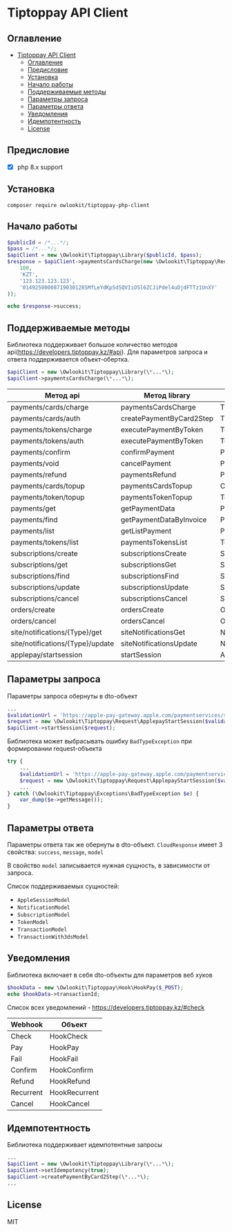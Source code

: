 # Tiptoppay API Client

## Оглавление

- [Tiptoppay API Client](#tiptoppay-api-client)
  - [Оглавление](#оглавление)
  - [Предисловие](#предисловие)
  - [Установка](#установка)
  - [Начало работы](#начало-работы)
  - [Поддерживаемые методы](#поддерживаемые-методы)
  - [Параметры запроса](#параметры-запроса)
  - [Параметры ответа](#параметры-ответа)
  - [Уведомления](#уведомления)
  - [Идемпотентность](#идемпотентность)
  - [License](#license)

## Предисловие

- [x] php 8.x support


## Установка

```
composer require owlookit/tiptoppay-php-client
```

## Начало работы

```php
$publicId = /*...*/;
$pass = /*...*/;
$apiClient = new \Owlookit\Tiptoppay\Library($publicId, $pass);
$response = $apiClient->paymentsCardsCharge(new \Owlookit\Tiptoppay\Request\CardsPayment(
    100,
    'KZT',
    '123.123.123.123',
    '01492500008719030128SMfLeYdKp5dSQVIiO5l6ZCJiPdel4uDjdFTTz1UnXY'
));

echo $response->success;
```

## Поддерживаемые методы

Библиотека поддерживает большое количество методов api(https://developers.tiptoppay.kz/#api). Для параметров запроса и ответа поддерживается объект-обертка.

```php
$apiClient = new \Owlookit\Tiptoppay\Library(\*...*\);
$apiClient->paymentsCardsCharge(\*...*\);
```

| Метод api                        | Метод library               | Объект Request              | Объект Response            |
|----------------------------------|-----------------------------|-----------------------------|----------------------------|
| payments/cards/charge            | paymentsCardsCharge         | TransactionWith3dsResponse  | TransactionWith3dsResponse |
| payments/cards/auth              | createPaymentByCard2Step    | TransactionWith3dsResponse  | TransactionWith3dsResponse |
| payments/tokens/charge           | executePaymentByToken       | TokenPayment                | TransactionResponse        |
| payments/tokens/auth             | executePaymentByToken       | TokenPayment                | TransactionResponse        |
| payments/confirm                 | confirmPayment              | PaymentsConfirm             | CloudResponse              |
| payments/void                    | cancelPayment               | PaymentsVoid                | CloudResponse              |
| payments/refund                  | paymentsRefund              | PaymentsRefund              | TransactionResponse        |
| payments/cards/topup             | paymentsCardsTopup          | CardsTopUp                  | TransactionResponse        |
| payments/token/topup             | paymentsTokenTopup          | TokenTopUp                  | TransactionResponse        |
| payments/get                     | getPaymentData              | PaymentsGet                 | TransactionResponse        |
| payments/find                    | getPaymentDataByInvoice     | PaymentsFind                | TransactionResponse        |
| payments/list                    | getListPayment              | PaymentsList                | TransactionArrayResponse   |
| payments/tokens/list             | paymentsTokensList          | TokenList                   | TokenArrayResponse         |
| subscriptions/create             | subscriptionsCreate         | SubscriptionCreate          | SubscriptionResponse       |
| subscriptions/get                | subscriptionsGet            | SubscriptionGet             | SubscriptionResponse       |
| subscriptions/find               | subscriptionsFind           | SubscriptionFind            | SubscriptionArrayResponse  |
| subscriptions/update             | subscriptionsUpdate         | SubscriptionUpdate          | SubscriptionResponse       |
| subscriptions/cancel             | subscriptionsCancel         | SubscriptionCancel          | CloudResponse              |
| orders/create                    | ordersCreate                | OrderCreate                 | OrderResponse              |
| orders/cancel                    | ordersCancel                | OrderCancel                 | CloudResponse              |
| site/notifications/{Type}/get    | siteNotificationsGet        | NotificationsGet            | NotificationResponse       |
| site/notifications/{Type}/update | siteNotificationsUpdate     | NotificationsUpdate         | CloudResponse              |
| applepay/startsession            | startSession                | ApplepayStartSession        | AppleSessionResponse       |

## Параметры запроса

Параметры запроса обернуты в dto-объект

```php
...
$validationUrl = 'https://apple-pay-gateway.apple.com/paymentservices/startSession';
$request = new \Owlookit\Tiptoppay\Request\ApplepayStartSession($validationUrl);
$apiClient->startSession($request);
```

Библиотека может выбрасывать ошибку ```BadTypeException``` при формировании request-объекта

```php
try {
    ...
    $validationUrl = 'https://apple-pay-gateway.apple.com/paymentservices/startSession';
    $request = new \Owlookit\Tiptoppay\Request\ApplepayStartSession($validationUrl);
    ...
} catch (\Owlookit\Tiptoppay\Exceptions\BadTypeException $e) {
    var_dump($e->getMessage());
}
```

## Параметры ответа

Параметры ответа так же обернуты в dto-объект. ```CloudResponse``` имеет 3 свойства: ```success```, ```message```, ```model```

В свойство ```model``` записывается нужная сущность, в зависимости от запроса.

Список поддерживаемых сущностей:
- ```AppleSessionModel```
- ```NotificationModel```
- ```SubscriptionModel```
- ```TokenModel```
- ```TransactionModel```
- ```TransactionWith3dsModel```

## Уведомления

Библиотека включает в себя dto-объекты для параметров веб хуков

```php
$hookData = new \Owlookit\Tiptoppay\Hook\HookPay($_POST);
echo $hookData->transactionId;
```

Список всех уведомлений - https://developers.tiptoppay.kz/#check

| Webhook   | Объект        |
|-----------|---------------|
| Check     | HookCheck     |
| Pay       | HookPay       |
| Fail      | HookFail      |
| Confirm   | HookConfirm   |
| Refund    | HookRefund    |
| Recurrent | HookRecurrent |
| Cancel    | HookCancel    |

## Идемпотентность

Библиотека поддерживает идемпотентные запросы

```php
...
$apiClient = new \Owlookit\Tiptoppay\Library(\*...*\);
$apiClient->setIdempotency(true);
$apiClient->createPaymentByCard2Step(\*...*\);
...
```

## License

MIT
